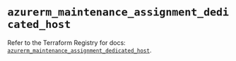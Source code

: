# `azurerm_maintenance_assignment_dedicated_host`

Refer to the Terraform Registry for docs: [`azurerm_maintenance_assignment_dedicated_host`](https://registry.terraform.io/providers/hashicorp/azurerm/3.94.0/docs/resources/maintenance_assignment_dedicated_host).
